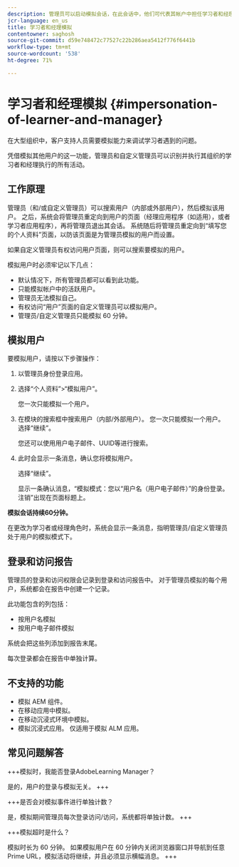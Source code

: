 ```yaml
---
description: 管理员可以启动模拟会话，在此会话中，他们可代表其帐户中担任学习者和经理角色的任何用户登录。
jcr-language: en_us
title: 学习者和经理模拟
contentowner: saghosh
source-git-commit: d59e748472c77527c22b286aea5412f776f6441b
workflow-type: tm+mt
source-wordcount: '538'
ht-degree: 71%

---
```




# 学习者和经理模拟 {#impersonation-of-learner-and-manager}

在大型组织中，客户支持人员需要模拟能力来调试学习者遇到的问题。

凭借模拟其他用户的这一功能，管理员和自定义管理员可以识别并执行其组织的学习者和经理执行的所有活动。

## 工作原理

管理员（和/或自定义管理员）可以搜索用户（内部或外部用户），然后模拟该用户。 之后，系统会将管理员重定向到用户的页面（经理应用程序（如适用），或者学习者应用程序），再将管理员退出其会话。 系统随后将管理员重定向到“填写您的个人资料”页面，以防该页面是为管理员模拟的用户而设置。

如果自定义管理员有权访问用户页面，则可以搜索要模拟的用户。

模拟用户时必须牢记以下几点：

* 默认情况下，所有管理员都可以看到此功能。
* 只能模拟帐户中的活跃用户。
* 管理员无法模拟自己。
* 有权访问“用户”页面的自定义管理员可以模拟用户。
* 管理员/自定义管理员只能模拟 60 分钟。

## 模拟用户

要模拟用户，请按以下步骤操作：

1. 以管理员身份登录应用。
1. 选择“个人资料”>“模拟用户”。

   您一次只能模拟一个用户。

1. 在模块的搜索框中搜索用户（内部/外部用户）。 您一次只能模拟一个用户。 选择“继续”。

   您还可以使用用户电子邮件、UUID等进行搜索。

1. 此时会显示一条消息，确认您将模拟用户。

   选择“继续”。

   显示一条确认消息，“模拟模式：您以“用户名（用户电子邮件）”的身份登录。 注销”出现在页面标题上。

**模拟会话持续60分钟。**

在更改为学习者或经理角色时，系统会显示一条消息，指明管理员/自定义管理员处于用户的模拟模式下。

## 登录和访问报告

管理员的登录和访问权限会记录到登录和访问报告中。 对于管理员模拟的每个用户，系统都会在报告中创建一个记录。

此功能包含的列包括：

* 按用户名模拟
* 按用户电子邮件模拟

系统会把这些列添加到报告末尾。

每次登录都会在报告中单独计算。

## 不支持的功能

* 模拟 AEM 组件。
* 在移动应用中模拟。
* 在移动沉浸式环境中模拟。
* 模拟沉浸式应用。 仅适用于模拟 ALM 应用。

## 常见问题解答

+++模拟时，我能否登录AdobeLearning Manager？

是的，用户的登录与模拟无关。
+++

+++是否会对模拟事件进行单独计数？

是，模拟期间管理员每次登录访问/访问，系统都将单独计数。
+++

+++模拟超时是什么？

模拟时长为 60 分钟。 如果模拟用户在 60 分钟内关闭浏览器窗口并导航到任意 Prime URL，模拟活动将继续，并且必须显示横幅消息。
+++
